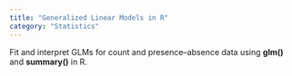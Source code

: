 ```yaml
---
title: "Generalized Linear Models in R"
category: "Statistics"
---
```


Fit and interpret GLMs for count and presence–absence data using **glm()** and **summary()** in R.
